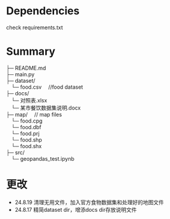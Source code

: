# Dependencies
check requirements.txt
# Summary
├─ README.md \
├─ main.py \
├─ dataset/ \
&emsp;└─ food.csv &emsp;//food dataset \
├─ docs/ \
&emsp;└─ 对照表.xlsx \
&emsp;└─ 某市餐饮数据集说明.docx \
├─ map/ &emsp;// map files \
&emsp;└─ food.cpg \
&emsp;└─ food.dbf \
&emsp;└─ food.prj \
&emsp;└─ food.shp \
&emsp;└─ food.shx \
├─ src/ \
&emsp;└─ geopandas_test.ipynb 
# 更改
 - 24.8.19 清理无用文件，加入官方食物数据集和处理好的地图文件
 - 24.8.17 精简dataset dir，增添docs dir存放说明文件
